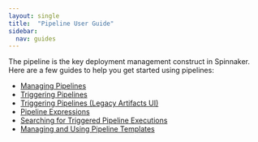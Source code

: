 ```yaml
---
layout: single
title:  "Pipeline User Guide"
sidebar:
  nav: guides
---
```


The pipeline is the key deployment management construct in Spinnaker. Here are
a few guides to help you get started using pipelines:

* [Managing Pipelines](/guides/user/pipeline/managing-pipelines/)
* [Triggering Pipelines](/guides/user/pipeline/triggers-with-artifactsrewrite/)
* [Triggering Pipelines (Legacy Artifacts UI)](/guides/user/pipeline/triggers/)
* [Pipeline Expressions](/guides/user/pipeline/expressions/)
* [Searching for Triggered Pipeline Executions](/guides/user/pipeline/searching/)
* [Managing and Using Pipeline Templates](/guides/user/pipeline/pipeline-templates/)
